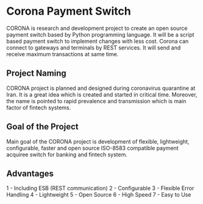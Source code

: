 # Corona Payment Switch
CORONA is research and development project to create an open source payment switch based by Python programming language. It will be a script based payment switch to implement changes with less cost. Corona can connect to gateways and terminals by REST services. It will send and receive maximum transactions at same time. 

## Project Naming
CORONA project is planned and designed during coronavirus quarantine at Iran. It is a great idea which is created and started in critical time. Moreover, the name is pointed to rapid prevalence and transmission which is main factor of fintech systems.

## Goal of the Project
Main goal of the CORONA project is development of flexible, lightweight, configurable,  faster and open source ISO-8583 compatible payment acquiree switch for banking and fintech system.

## Advantages
1 - Including ESB (REST communication)
2 - Configurable
3 - Flexible Error Handling
4 - Lightweight
5 - Open Source
6 - High Speed
7 - Easy to Use

